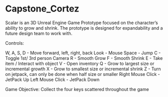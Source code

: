 # Capstone_Cortez

Scalar is an 3D Unreal Engine Game Prototype focused on the character’s ability to grow and shrink.
The prototype is designed for expandability and a future design team to work with.

Controls:

W, A, S, D - Move forward, left, right, back
Look - Mouse
Space - Jump
C - Toggle 1st/ 3rd person Camera
R - Smooth Grow
F - Smooth Shrink
E - Take item / Interact with object 
V - Open inventory
Q - Grow to largest size or incremental growth
X - Grow to smallest size or incremental shrink
Z - Turn on jetpack, can only be done when half size or smaller
Right Mouse Click - JetPack Up
Left Mouse Click - JetPack Down

Game Objective:
Collect the four keys scattered throughout the game
